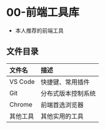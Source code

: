 # 00-前端工具库
- 本人推荐的前端工具

## 文件目录
 | 文件名   | 描述               |
 | :------- | :----------------- |
 | VS Code  | 快捷键、常用插件   |
 | Git      | 分布式版本控制系统 |
 | Chrome   | 前端首选浏览器     |
 | 其他工具 | 其他实用的工具     |